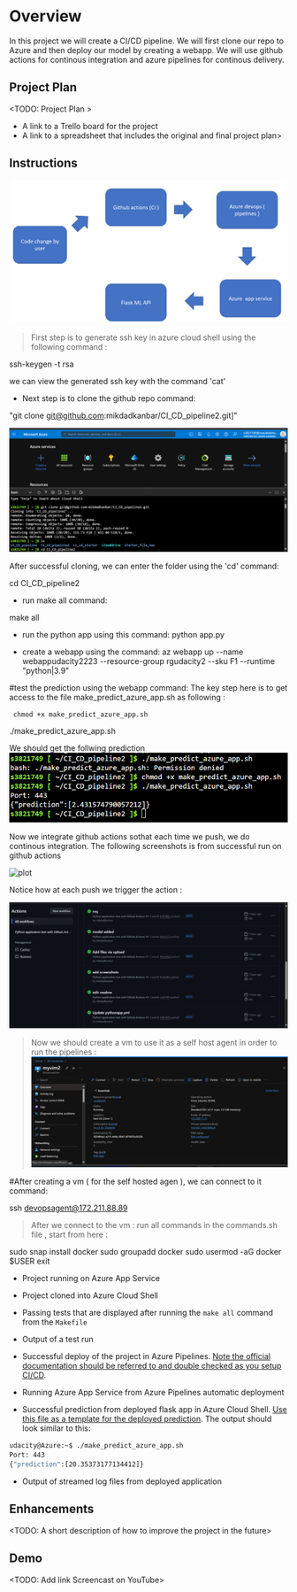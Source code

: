 # Overview

 
In this project we will create a  CI/CD pipeline. We will first clone our repo to Azure and then deploy our model by creating a webapp. We will use github actions for continous integration and azure pipelines for continous delivery.
## Project Plan
<TODO: Project Plan > 

* A link to a Trello board for the project
* A link to a spreadsheet that includes the original and final project plan>

## Instructions

 ![plot](./screenshots/flow.png)

 
> First step is to generate ssh key in azure cloud shell using the following command : 
 
ssh-keygen -t rsa

we can view the generated ssh key with the command 'cat' 

- Next step is to clone the github repo command:

"git clone git@github.com:mikdadkanbar/CI_CD_pipeline2.git]"

 ![plot](./screenshots/git_clone.png)

After successful cloning, we can enter the folder using the 'cd' command:  

cd CI_CD_pipeline2
 
- run make all command: 

make all

- run the python app using this command: 
python app.py
 
- create a webapp using the command: 
az webapp up --name webappudacity2223 --resource-group rgudacity2 --sku F1 --runtime "python|3.9"

#test the prediction using the webapp command: 
The key step here is to get access to the file make_predict_azure_app.sh as following : 

     chmod +x make_predict_azure_app.sh
./make_predict_azure_app.sh

We should get the follwing prediction 
 ![plot](./screenshots/prediction_returned.png)

Now we integrate github actions sothat each time we push, we do continous integration. The following screenshots is from successful run on github actions 

 ![plot](./screenshots/remote_test_pass_github_action.png)

 Notice how at each push we trigger the action : 

 ![plot](./screenshots/github_actions2.png)


> Now we should create a vm to use it as a self host agent in order to run the pipelines : 
 ![plot](./screenshots/vm.png)

#After creating a vm (  for the self hosted agen ), we can connect to it command: 

ssh devopsagent@172.211.88.89

> After we connect to the vm : run all commands in the commands.sh  file , start from here :  

 sudo snap install docker
sudo groupadd docker
sudo usermod -aG docker $USER
exit


 

* Project running on Azure App Service

* Project cloned into Azure Cloud Shell

* Passing tests that are displayed after running the `make all` command from the `Makefile`

* Output of a test run

* Successful deploy of the project in Azure Pipelines.  [Note the official documentation should be referred to and double checked as you setup CI/CD](https://docs.microsoft.com/en-us/azure/devops/pipelines/ecosystems/python-webapp?view=azure-devops).

* Running Azure App Service from Azure Pipelines automatic deployment

* Successful prediction from deployed flask app in Azure Cloud Shell.  [Use this file as a template for the deployed prediction](https://github.com/udacity/nd082-Azure-Cloud-DevOps-Starter-Code/blob/master/C2-AgileDevelopmentwithAzure/project/starter_files/flask-sklearn/make_predict_azure_app.sh).
The output should look similar to this:

```bash
udacity@Azure:~$ ./make_predict_azure_app.sh
Port: 443
{"prediction":[20.35373177134412]}
```

* Output of streamed log files from deployed application

> 

## Enhancements

<TODO: A short description of how to improve the project in the future>

## Demo 

<TODO: Add link Screencast on YouTube>


